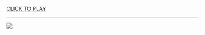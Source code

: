 
<a href="https://premium76.site?title=soccer_2_player_games_unblocked&ref=13M">CLICK TO PLAY</a></h3>
<hr>

<a href="https://premium76.site?title=soccer_2_player_games_unblocked&ref=13M"><img src="https://clearcache.store/games.png"></a>


